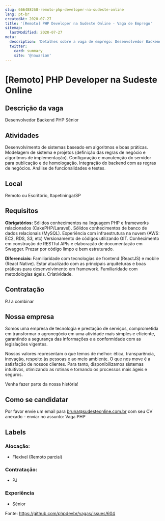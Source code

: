 ```yaml
---
slug: 666488260-remoto-php-developer-na-sudeste-online
lang: pt-br
createdAt: 2020-07-27
title: '[Remoto] PHP Developer na Sudeste Online - Vaga de Emprego'
sitemap:
  lastModified: 2020-07-27
meta:
  description: 'Detalhes sobre a vaga de emprego: Desenvolvedor Backend PHP Sênior'
  twitter:
    card: summary
    site: '@nawarian'
---
```


# [Remoto] PHP Developer na Sudeste Online

<!--
==================================================
POR FAVOR, SÓ POSTE SE A VAGA FOR PARA DESENVOLVEDOR(A) PHP!

Não faça distinção de gênero no titulo da vaga.

Use: "PHP Developer" ao invés de "Desenvolvedor PHP" \o/

Exemplo: `[São Paulo/SP] PHP Developer na Nome da Empresa`

Evite fugir do padrão, isso só dá trabalho aos administradores,
pois os títulos são padronizados.
==================================================
-->

## Descrição da vaga

Desenvolvedor Backend PHP Sênior

## Atividades

Desenvolvimento de sistemas baseado em algoritmos e boas práticas.
Modelagem de sistema e projetos (definição das regras de negócio e algoritmos de implementação).
Configuração e manutenção do servidor para publicação e de homologação.
Integração do backend com as regras de negócios.
Análise de funcionalidades e testes.

## Local

Remoto ou Escritório, Itapetininga/SP

## Requisitos

**Obrigatórios:**
Sólidos conhecimentos na linguagem PHP e frameworks relacionados (CakePHP/Laravel).
Sólidos conhecimentos de banco de dados relacionais (MySQL).
Experiência com infraestrutura na nuvem (AWS: EC2, RDS, S3, etc)
Versionamento de códigos utilizando GIT.
Conhecimento em construção de RESTful APIs e elaboração de documentação em Swagger.
Prezar por código limpo e bem estruturado.

**Diferenciais:**
Familiaridade com tecnologias de frontend (ReactJS) e mobile (React Native).
Estar atualizado com as principais arquiteturas e boas práticas para desenvolvimento em framework.
Familiaridade com metodologias ágeis.
Criatividade.

## Contratação

PJ a combinar

## Nossa empresa

Somos uma empresa de tecnologia e prestação de serviços, comprometida em transformar o agronegócio em uma atividade mais simples e eficiente, garantindo a segurança das informações e a conformidade com as legislações vigentes.

Nossos valores representam o que temos de melhor: ética, transparência, inovação, respeito às pessoas e ao meio ambiente. O que nos move é a satisfação de nossos clientes. Para tanto, disponibilizamos sistemas intuitivos, otimizando as rotinas e tornando os processos mais ágeis e seguros.

Venha fazer parte da nossa história!

## Como se candidatar

Por favor envie um email para bruna@sudesteonline.com.br com seu CV anexado - enviar no assunto: Vaga PHP

## Labels

<!-- Escolha abaixo, apague as que não fizerem sentido: -->
### Alocação:
- Flexível (Remoto parcial)

### Contratação:
- PJ

### Experiência
- Sênior

Fonte: https://github.com/phpdevbr/vagas/issues/604
